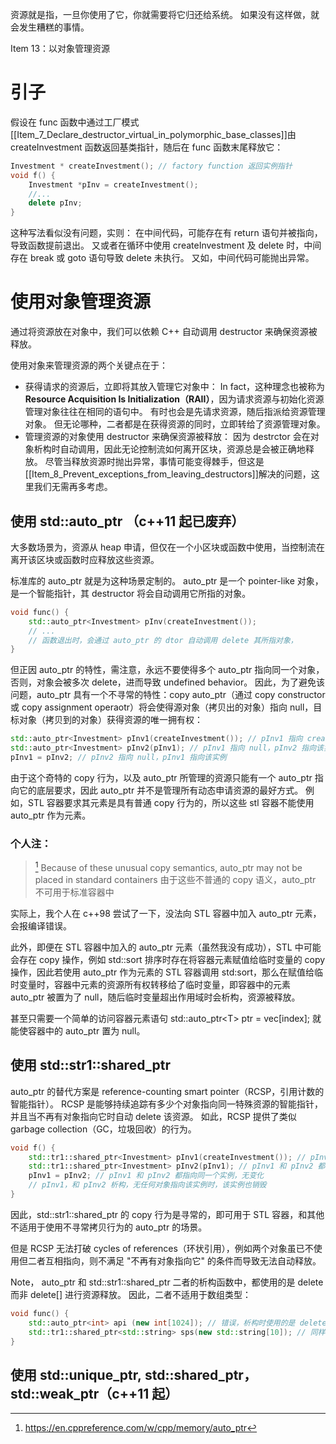 资源就是指，一旦你使用了它，你就需要将它归还给系统。
如果没有这样做，就会发生糟糕的事情。

Item 13：以对象管理资源

# 引子
假设在 func 函数中通过工厂模式[[Item_7_Declare_destructor_virtual_in_polymorphic_base_classes]]由 createInvestment 函数返回基类指针，随后在 func 函数末尾释放它：

~~~cpp
Investment * createInvestment(); // factory function 返回实例指针
void f() {
    Investment *pInv = createInvestment();
    //...
    delete pInv;
}
~~~
这种写法看似没有问题，实则：
在中间代码，可能存在有 return 语句并被指向，导致函数提前退出。
又或者在循环中使用 createInvestment 及 delete 时，中间存在 break 或 goto 语句导致 delete 未执行。
又如，中间代码可能抛出异常。

# 使用对象管理资源

通过将资源放在对象中，我们可以依赖 C++ 自动调用 destructor 来确保资源被释放。

使用对象来管理资源的两个关键点在于：
- 获得请求的资源后，立即将其放入管理它对象中：
    In fact，这种理念也被称为 **Resource Acquisition Is Initialization（RAII）**，因为请求资源与初始化资源管理对象往往在相同的语句中。
    有时也会是先请求资源，随后指派给资源管理对象。
    但无论哪种，二者都是在获得资源的同时，立即转给了资源管理对象。
- 管理资源的对象使用 destructor 来确保资源被释放：
    因为 destrctor 会在对象析构时自动调用，因此无论控制流如何离开区块，资源总是会被正确地释放。
    尽管当释放资源时抛出异常，事情可能变得棘手，但这是[[Item_8_Prevent_exceptions_from_leaving_destructors]]解决的问题，这里我们无需再多考虑。

## 使用 std::auto_ptr （c++11 起已废弃）
大多数场景为，资源从 heap 申请，但仅在一个小区块或函数中使用，当控制流在离开该区块或函数时应释放这些资源。

标准库的 auto_ptr 就是为这种场景定制的。
auto_ptr 是一个 pointer-like 对象，是一个智能指针，其 destructor 将会自动调用它所指的对象。

~~~cpp
void func() {
    std::auto_ptr<Investment> pInv(createInvestment());
    // ...
    // 函数退出时，会通过 auto_ptr 的 dtor 自动调用 delete 其所指对象，
}
~~~

但正因 auto_ptr 的特性，需注意，永远不要使得多个 auto_ptr 指向同一个对象，否则，对象会被多次 delete，进而导致 undefined behavior。
因此，为了避免该问题，auto_ptr 具有一个不寻常的特性：copy auto_ptr（通过 copy constructor 或 copy assignment operaotr）将会使得源对象（拷贝出的对象）指向 null，目标对象（拷贝到的对象）获得资源的唯一拥有权：

~~~cpp
std::auto_ptr<Investment> pInv1(createInvestment()); // pInv1 指向 createInvestment 返回的实例
std::auto_ptr<Investment> pInv2(pInv1); // pInv1 指向 null，pInv2 指向该实例
pInv1 = pInv2; // pInv2 指向 null，pInv1 指向该实例
~~~
由于这个奇特的 copy 行为，以及 auto_ptr 所管理的资源只能有一个 auto_ptr 指向它的底层要求，因此 auto_ptr 并不是管理所有动态申请资源的最好方式。
例如，STL 容器要求其元素是具有普通 copy 行为的，所以这些 stl 容器不能使用 auto_ptr 作为元素。

### 个人注：

>[^1]
>Because of these unusual copy semantics, auto_ptr may not be placed in standard containers
>由于这些不普通的 copy 语义，auto_ptr 不可用于标准容器中

实际上，我个人在 c++98 尝试了一下，没法向 STL 容器中加入 auto_ptr 元素，会报编译错误。

此外，即便在 STL 容器中加入的 auto_ptr 元素（虽然我没有成功），STL 中可能会存在 copy 操作，例如 std::sort 排序时存在将容器元素赋值给临时变量的 copy 操作，因此若使用 auto_ptr 作为元素的 STL 容器调用 std:sort，那么在赋值给临时变量时，容器中元素的资源所有权转移给了临时变量，即容器中的元素 auto_ptr 被置为了 null，随后临时变量超出作用域时会析构，资源被释放。

甚至只需要一个简单的访问容器元素语句 std::auto_ptr\<T\> ptr = vec\[index\]; 就能使容器中的 auto_ptr 置为 null。


## 使用 std::str1::shared_ptr

auto_ptr 的替代方案是 reference-counting smart pointer（RCSP，引用计数的智能指针）。
RCSP 是能够持续追踪有多少个对象指向同一特殊资源的智能指针，并且当不再有对象指向它时自动 delete 该资源。
如此，RCSP 提供了类似 garbage collection（GC，垃圾回收）的行为。
~~~cpp
void f() {
    std::tr1::shared_ptr<Investment> pInv1(createInvestment()); // pInv1 指向 createInvestment 返回的实例
    std::tr1::shared_ptr<Investment> pInv2(pInv1); // pInv1 和 pInv2 都指向同一个实例
    pInv1 = pInv2; // pInv1 和 pInv2 都指向同一个实例，无变化
    // pInv1，和 pInv2 析构，无任何对象指向该实例时，该实例也销毁
}
~~~

因此，std::str1::shared_ptr 的 copy 行为是寻常的，即可用于 STL 容器，和其他不适用于使用不寻常拷贝行为的 auto_ptr 的场景。

但是 RCSP 无法打破 cycles of references（环状引用），例如两个对象虽已不使用但二者互相指向，则不满足 "不再有对象指向它" 的条件而导致无法自动释放。

Note，
auto_ptr 和 std::str1::shared_ptr 二者的析构函数中，都使用的是 delete 而非 delete\[\] 进行资源释放。
因此，二者不适用于数组类型：
~~~cpp
void func() {
    std::auto_ptr<int> api (new int[1024]); // 错误，析构时使用的是 delete 而非 delete[]
    std::tr1::shared_ptr<std::string> sps(new std::string[10]); // 同样会造成资源泄漏
}
~~~

## 使用 std::unique_ptr, std::shared_ptr，std::weak_ptr（c++11 起）

[^1]: https://en.cppreference.com/w/cpp/memory/auto_ptr